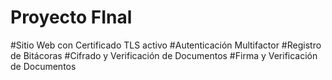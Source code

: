 # Proyecto FInal

#Sitio Web con Certificado TLS activo
#Autenticación Multifactor
#Registro de Bitácoras
#Cifrado y Verificación de Documentos
#Firma y Verificación de Documentos
 
